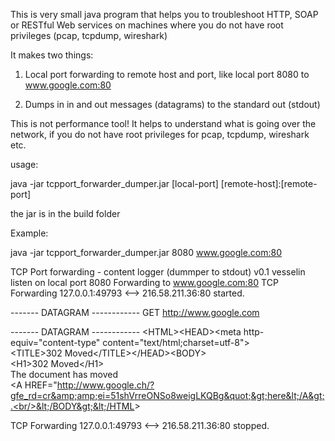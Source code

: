 
This is very small java program that helps you to troubleshoot HTTP, SOAP or RESTful Web services on machines where you do not have root privileges (pcap, tcpdump, wireshark)

It makes two things:

   1) Local port forwarding to remote host and port, like  local port 8080 to www.google.com:80

   2) Dumps in in and out messages (datagrams) to the standard out (stdout)

This is not performance tool! It helps to understand what is going over the network, if you do not have root privileges for pcap, tcpdump, wireshark etc.

usage: 

java -jar tcpport_forwarder_dumper.jar [local-port] [remote-host]:[remote-port] 

the jar is in the build folder

Example:

java -jar tcpport_forwarder_dumper.jar 8080 www.google.com:80

TCP Port forwarding - content logger (dummper to stdout) v0.1 vesselin
listen on local port 8080
Forwarding to www.google.com:80
TCP Forwarding 127.0.0.1:49793 <--> 216.58.211.36:80 started.

------- DATAGRAM ------------
GET http://www.google.com

------- DATAGRAM ------------
&lt;HTML&gt;&lt;HEAD&gt;&lt;meta http-equiv=&quot;content-type&quot; content=&quot;text/html;charset=utf-8&quot;&gt;<br/>&lt;TITLE&gt;302 Moved&lt;/TITLE&gt;&lt;/HEAD&gt;&lt;BODY&gt;<br/>&lt;H1&gt;302 Moved&lt;/H1&gt;<br/>The document has moved<br/>&lt;A HREF=&quot;http://www.google.ch/?gfe_rd=cr&amp;amp;ei=51shVrreONSo8weigLKQBg&quot;&gt;here&lt;/A&gt;.<br/>&lt;/BODY&gt;&lt;/HTML&gt;

TCP Forwarding 127.0.0.1:49793 <--> 216.58.211.36:80 stopped.
 

  
